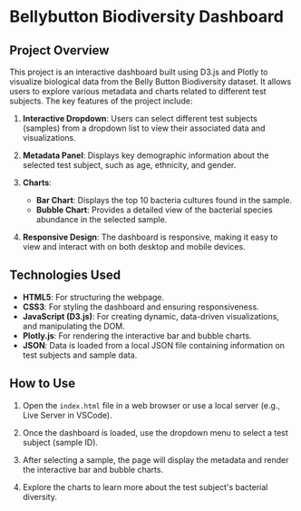 # Bellybutton Biodiversity Dashboard

## Project Overview

This project is an interactive dashboard built using D3.js and Plotly to visualize biological data from the Belly Button Biodiversity dataset. It allows users to explore various metadata and charts related to different test subjects. The key features of the project include:

1. **Interactive Dropdown**: Users can select different test subjects (samples) from a dropdown list to view their associated data and visualizations.
   
2. **Metadata Panel**: Displays key demographic information about the selected test subject, such as age, ethnicity, and gender.
   
3. **Charts**:
   - **Bar Chart**: Displays the top 10 bacteria cultures found in the sample.
   - **Bubble Chart**: Provides a detailed view of the bacterial species abundance in the selected sample.
   
4. **Responsive Design**: The dashboard is responsive, making it easy to view and interact with on both desktop and mobile devices.


## Technologies Used

- **HTML5**: For structuring the webpage.
- **CSS3**: For styling the dashboard and ensuring responsiveness.
- **JavaScript (D3.js)**: For creating dynamic, data-driven visualizations, and manipulating the DOM.
- **Plotly.js**: For rendering the interactive bar and bubble charts.
- **JSON**: Data is loaded from a local JSON file containing information on test subjects and sample data.

## How to Use

1. Open the `index.html` file in a web browser or use a local server (e.g., Live Server in VSCode).
   
2. Once the dashboard is loaded, use the dropdown menu to select a test subject (sample ID).

3. After selecting a sample, the page will display the metadata and render the interactive bar and bubble charts.

4. Explore the charts to learn more about the test subject's bacterial diversity.
